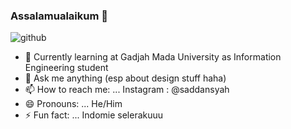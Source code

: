 ### Assalamualaikum 👋
![github](https://user-images.githubusercontent.com/73093118/121893750-8b19df00-cd48-11eb-8d66-4bae6d09bf5b.gif)
- 🌱 Currently learning at Gadjah Mada University as Information Engineering student
- 💬 Ask me anything (esp about design stuff haha)
- 📫 How to reach me: ... Instagram : @saddansyah
- 😄 Pronouns: ... He/Him
- ⚡ Fun fact: ... Indomie selerakuuu

